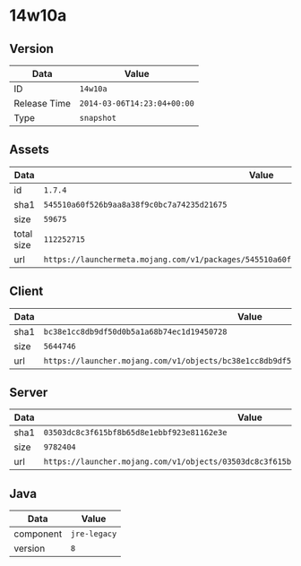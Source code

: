 # 14w10a

## Version

|**Data**        | **Value**                 |
|----------------|-------------------------|
| ID   | ```14w10a```   |
| Release Time   | ```2014-03-06T14:23:04+00:00```   |
| Type   | ```snapshot```   |

## Assets

|**Data**        | **Value**                 |
|----------------|-------------------------|
| id   | ```1.7.4```   |
| sha1   | ```545510a60f526b9aa8a38f9c0bc7a74235d21675```   |
| size   | ```59675```   |
| total size  | ```112252715```  |
| url       | ```https://launchermeta.mojang.com/v1/packages/545510a60f526b9aa8a38f9c0bc7a74235d21675/1.7.4.json``` |

## Client

|**Data**        | **Value**                 |
|----------------|-------------------------|
| sha1   | ```bc38e1cc8db9df50d0b5a1a68b74ec1d19450728```   |
| size   | ```5644746```   |
| url       | ```https://launcher.mojang.com/v1/objects/bc38e1cc8db9df50d0b5a1a68b74ec1d19450728/client.jar``` |

## Server

|**Data**        | **Value**                 |
|----------------|-------------------------|
| sha1   | ```03503dc8c3f615bf8b65d8e1ebbf923e81162e3e```   |
| size   | ```9782404```   |
| url       | ```https://launcher.mojang.com/v1/objects/03503dc8c3f615bf8b65d8e1ebbf923e81162e3e/server.jar``` |

## Java

|**Data**        | **Value**                 |
|----------------|-------------------------|
| component   | ```jre-legacy```   |
| version   | ```8```   |